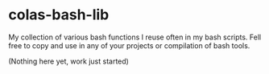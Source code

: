 # colas-bash-lib
My collection of various bash functions I reuse often in my bash scripts.
Fell free to copy and use in any of your projects or compilation of bash tools.


(Nothing here yet, work just started)
